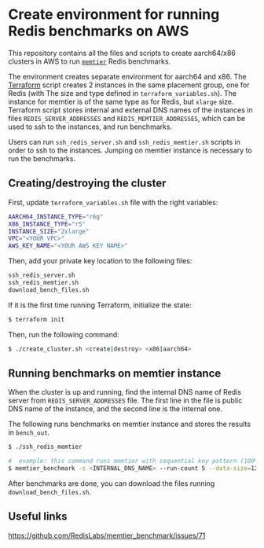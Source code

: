 # Create environment for running Redis benchmarks on AWS

This repository contains all the files and scripts to create aarch64/x86 clusters
in AWS to run [`memtier`](https://github.com/RedisLabs/memtier_benchmark) Redis benchmarks.

The environment creates separate environment for aarch64 and x86. The [Terraform](https://www.terraform.io)
script creates 2 instances in the same placement group, one for Redis (with The
size and type defined in `terraform_variables.sh`). The instance for memtier is
of the same type as for Redis, but `xlarge` size. Terraform script stores
internal and external DNS names of the instances in files `REDIS_SERVER_ADDRESSES`
and `REDIS_MEMTIER_ADDRESSES`, which can be used to ssh to the instances, and run
benchmarks.

Users can run `ssh_redis_server.sh` and `ssh_redis_memtier.sh` scripts in order
to ssh to the instances. Jumping on memtier instance is necessary to run the
benchmarks.

## Creating/destroying the cluster

First, update `terraform_variables.sh` file with the right variables:
```bash
AARCH64_INSTANCE_TYPE="r6g"
X86_INSTANCE_TYPE="r5"
INSTANCE_SIZE="2xlarge"
VPC="<YOUR VPC>"
AWS_KEY_NAME="<YOUR AWS KEY NAME>"
```

Then, add your private key location to the following files:
```bash
ssh_redis_server.sh
ssh_redis_memtier.sh
download_bench_files.sh
```

If it is the first time running Terraform, initialize the state:
```bash
$ terraform init
```

Then, run the following command:

```bash
$ ./create_cluster.sh <create|destroy> <x86|aarch64>
```

## Running benchmarks on memtier instance

When the cluster is up and running, find the internal DNS name of Redis server
from `REDIS_SERVER_ADDRESSES` file. The first line in the file is public DNS name
of the instance, and the second line is the internal one.

The following runs benchmarks on memtier instance and stores the results in `bench_out`.

```bash
$ ./ssh_redis_memtier

#  example: this command runs memtier with sequential key pattern (100% hit ratio)
$ memtier_benchmark -s <INTERNAL_DNS_NAME> --run-count 5 --data-size=128 --out-file bench_out --ratio 1:1 --threads=5 --key-pattern S:S -c 50
```

After benchmarks are done, you can download the files running  `download_bench_files.sh`.

## Useful links

https://github.com/RedisLabs/memtier_benchmark/issues/71
